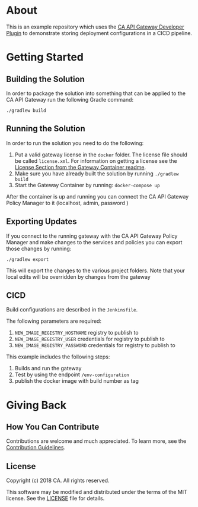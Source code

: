 
# About
This is an example repository which uses the [CA API Gateway Developer Plugin][gateway-developer-plugin] to demonstrate storing deployment configurations in a CICD pipeline.

# Getting Started

## Building the Solution
In order to package the solution into something that can be applied to the CA API Gateway run the following Gradle command:

```./gradlew build```

## Running the Solution
In order to run the solution you need to do the following:

1) Put a valid gateway license in the `docker` folder. The license file should be called `license.xml`. For information on getting a license see the [License Section from the Gateway Container readme](https://hub.docker.com/r/caapim/gateway/).
1) Make sure you have already built the solution by running `./gradlew build`
1) Start the Gateway Container by running: `docker-compose up`

After the container is up and running you can connect the CA API Gateway Policy Manager to it (localhost, admin, password )

## Exporting Updates
If you connect to the running gateway with the CA API Gateway Policy Manager and make changes to the services and policies you can export those changes by running:

```./gradlew export```

This will export the changes to the various project folders. Note that your local edits will be overridden by changes from the gateway

## CICD

Build configurations are described in the `Jenkinsfile`. 

The following parameters are required:
1) `NEW_IMAGE_REGISTRY_HOSTNAME` registry to publish to
1) `NEW_IMAGE_REGISTRY_USER` credentials for registry to publish to	
1) `NEW_IMAGE_REGISTRY_PASSWORD` credentials for registry to publish to	

This example includes the following steps:
1) Builds and run the gateway
1) Test by using the endpoint `/env-configuration`
1) publish the docker image with build number as tag

# Giving Back
## How You Can Contribute
Contributions are welcome and much appreciated. To learn more, see the [Contribution Guidelines][contributing].

## License

Copyright (c) 2018 CA. All rights reserved.

This software may be modified and distributed under the terms
of the MIT license. See the [LICENSE][license-link] file for details.


 [license-link]: /LICENSE
 [contributing]: /CONTRIBUTING.md
 [gateway-developer-plugin]: https://github.com/ca-api-gateway/gateway-developer-plugin
